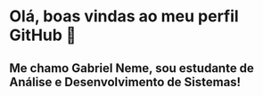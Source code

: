 # Olá, boas vindas ao meu perfil GitHub 👋
## Me chamo Gabriel Neme, sou estudante de Análise e Desenvolvimento de Sistemas!
